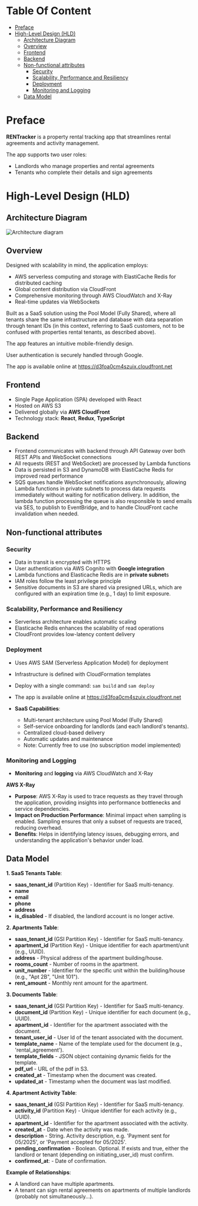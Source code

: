 # Table Of Content

<!-- toc -->

- [Preface](#preface)
- [High-Level Design (HLD)](#high-level-design-hld)
  - [Architecture Diagram](#architecture-diagram)
  - [Overview](#overview)
  - [Frontend](#frontend)
  - [Backend](#backend)
  - [Non-functional attributes](#non-functional-attributes)
    - [Security](#security)
    - [Scalability, Performance and Resiliency](#scalability-performance-and-resiliency)
    - [Deployment](#deployment)
    - [Monitoring and Logging](#monitoring-and-logging)
  - [Data Model](#data-model)

<!-- tocstop -->

# Preface

**RENTracker** is a property rental tracking app that streamlines rental agreements and activity management.

The app supports two user roles:

- Landlords who manage properties and rental agreements
- Tenants who complete their details and sign agreements

# High-Level Design (HLD)

## Architecture Diagram

![Architecture diagram](https://lucid.app/publicSegments/view/83f22943-eee4-458d-8ac0-f0c408b8096e/image.jpeg)

## Overview

Designed with scalability in mind, the application employs:

- AWS serverless computing and storage with ElastiCache Redis for distributed caching
- Global content distribution via CloudFront
- Comprehensive monitoring through AWS CloudWatch and X-Ray
- Real-time updates via WebSockets

Built as a SaaS solution using the Pool Model (Fully Shared), where all tenants share the same infrastructure and database with data separation through tenant IDs (in this context, referring to SaaS customers, not to be confused with properties rental tenants, as described above).

The app features an intuitive mobile-friendly design.

User authentication is securely handled through Google.

The app is available online at https://d3foa0cm4szuix.cloudfront.net

## Frontend

- Single Page Application (SPA) developed with React
- Hosted on AWS S3
- Delivered globally via **AWS CloudFront**
- Technology stack: **React**, **Redux**, **TypeScript**

## Backend

- Frontend communicates with backend through API Gateway over both REST APIs and WebSocket connections
- All requests (REST and WebSocket) are processed by Lambda functions
- Data is persisted in S3 and DynamoDB with ElastiCache Redis for improved read performance
- SQS queues handle WebSocket notifications asynchronously, allowing Lambda functions in private subnets to process data requests immediately without waiting for notification delivery. In addition, the lambda function processing the queue is also responsible to send emails via SES, to publish to EventBridge, and to handle CloudFront cache invalidation when needed.

## Non-functional attributes

### Security

- Data in transit is encrypted with HTTPS
- User authentication via AWS Cognito with **Google integration**
- Lambda functions and Elasticache Redis are in **private subnet**s
- IAM roles follow the least privilege principle
- Sensitive documents in S3 are shared via presigned URLs, which are configured with an expiration time (e.g., 1 day) to limit exposure.

### Scalability, Performance and Resiliency

- Serverless architecture enables automatic scaling
- Elasticache Redis enhances the scalability of read operations
- CloudFront provides low-latency content delivery

### Deployment

- Uses AWS SAM (Serverless Application Model) for deployment
- Infrastructure is defined with CloudFormation templates
- Deploy with a single command: `sam build` and `sam deploy`
- The app is available online at https://d3foa0cm4szuix.cloudfront.net

- **SaaS Capabilities**:
  - Multi-tenant architecture using Pool Model (Fully Shared)
  - Self-service onboarding for landlords (and each landlord's tenants).
  - Centralized cloud-based delivery
  - Automatic updates and maintenance
  - Note: Currently free to use (no subscription model implemented)

### Monitoring and Logging

- **Monitoring** and **logging** via AWS CloudWatch and X-Ray

**AWS X-Ray**

- **Purpose**: AWS X-Ray is used to trace requests as they travel through the application, providing insights into performance bottlenecks and service dependencies.
- **Impact on Production Performance**: Minimal impact when sampling is enabled. Sampling ensures that only a subset of requests are traced, reducing overhead.
- **Benefits**: Helps in identifying latency issues, debugging errors, and understanding the application's behavior under load.

## Data Model

**1. SaaS Tenants Table**:

- **saas_tenant_id** (Partition Key) - Identifier for SaaS multi-tenancy.
- **name**
- **email**
- **phone**
- **address**
- **is_disabled** - If disabled, the landlord account is no longer active.

**2. Apartments Table**:

- **saas_tenant_id** (GSI Partition Key) - Identifier for SaaS multi-tenancy.
- **apartment_id** (Partition Key) - Unique identifier for each apartment/unit (e.g., UUID).
- **address** - Physical address of the apartment building/house.
- **rooms_count** - Number of rooms in the apartment.
- **unit_number** - Identifier for the specific unit within the building/house (e.g., "Apt 2B", "Unit 101").
- **rent_amount** - Monthly rent amount for the apartment.

**3. Documents Table**:

- **saas_tenant_id** (GSI Partition Key) - Identifier for SaaS multi-tenancy.
- **document_id** (Partition Key) - Unique identifier for each document (e.g., UUID).
- **apartment_id** - Identifier for the apartment associated with the document.
- **tenant_user_id** - User Id of the tenant associated with the document.
- **template_name** - Name of the template used for the document (e.g., 'rental_agreement').
- **template_fields** - JSON object containing dynamic fields for the template.
- **pdf_url** - URL of the pdf in S3.
- **created_at** - Timestamp when the document was created.
- **updated_at** - Timestamp when the document was last modified.

**4. Apartment Activity Table**:

- **saas_tenant_id** (GSI Partition Key) - Identifier for SaaS multi-tenancy.
- **activity_id** (Partition Key) - Unique identifier for each activity (e.g., UUID).
- **apartment_id** - Identifier for the apartment associated with the activity.
- **created_at** - Date when the activity was made.
- **description** - String. Activity description, e.g. 'Payment sent for 05/2025', or 'Payment accepted for 05/2025'.
- **pending_confirmation** - Boolean. Optional. If exists and true, either the landlord or tenant (depending on initiating_user_id) must confirm.
- **confirmed_at**: - Date of confirmation.

**Example of Relationships**:

- A landlord can have multiple apartments.
- A tenant can sign rental agreements on apartments of multiple landlords (probably not simultaneously...).
